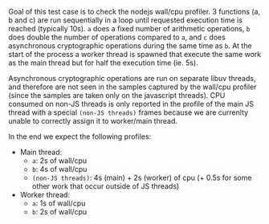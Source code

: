 Goal of this test case is to check the nodejs wall/cpu profiler.
3 functions (a, b and c) are run sequentially in a loop until requested execution time is reached (typically 10s).
`a` does a fixed number of arithmetic operations, `b` does double the number of operations compared to `a`, and `c` does asynchronous cryptographic operations during the same time as `b`.
At the start of the process a worker thread is spawned that execute the same work as the main thread but for half the execution time (ie. 5s).

Asynchronous cryptographic operations are run on separate libuv threads, and therefore are not seen in the samples captured by the wall/cpu profiler (since the samples are taken only on the javascript threads).
CPU consumed on non-JS threads is only reported in the profile of the main JS thread with a special `(non-JS threads)` frames because we are currenlty unable to correctly assign it to worker/main thread.

In the end we expect the following profiles:
* Main thread: 
    * `a`: 2s of wall/cpu
    * `b`: 4s of wall/cpu
    * `(non-JS threads)`: 4s (main) + 2s (worker) of cpu (+ 0.5s for some other work that occur outside of JS threads)
* Worker thread:
    * `a`: 1s of wall/cpu
    * `b`: 2s of wall/cpu 